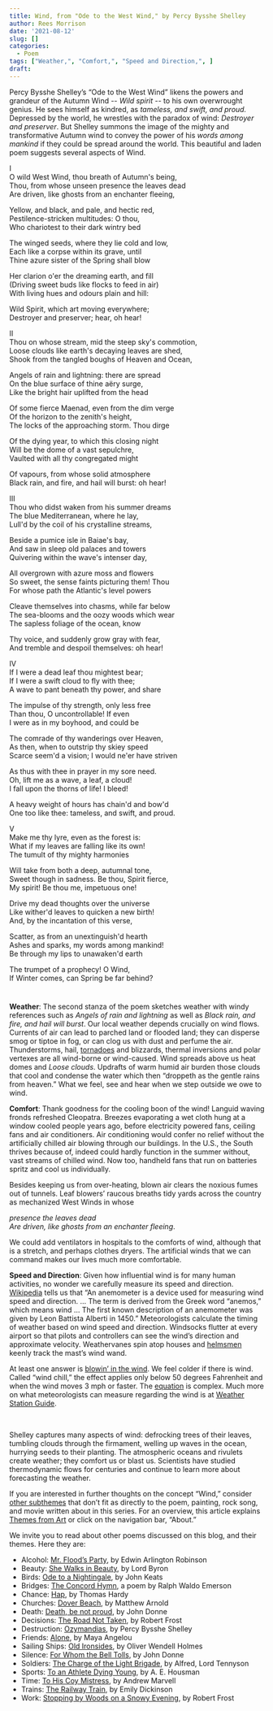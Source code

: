 ```yaml
---
title: Wind, from "Ode to the West Wind," by Percy Bysshe Shelley
author: Rees Morrison
date: '2021-08-12'
slug: []
categories:
  - Poem
tags: ["Weather,", "Comfort,", "Speed and Direction,", ]
draft: 
---
```


Percy Bysshe Shelley’s “Ode to the West Wind” likens the powers and grandeur of the Autumn Wind -- *Wild spirit* -- to his own overwrought genius.  He sees himself as kindred, as *tameless, and swift, and proud.*   Depressed by the world, he wrestles with the paradox of wind:  *Destroyer and preserver*.  But Shelley summons the image of the mighty and transformative Autumn wind to convey the power of his *words among mankind* if they could be spread around the world.  This beautiful and laden poem suggests several aspects of Wind.

<!--more-->

I   
O wild West Wind, thou breath of Autumn's being,   
Thou, from whose unseen presence the leaves dead   
Are driven, like ghosts from an enchanter fleeing, 

Yellow, and black, and pale, and hectic red,   
Pestilence-stricken multitudes: O thou,   
Who chariotest to their dark wintry bed   

The winged seeds, where they lie cold and low,   
Each like a corpse within its grave, until   
Thine azure sister of the Spring shall blow   

Her clarion o'er the dreaming earth, and fill   
(Driving sweet buds like flocks to feed in air)   
With living hues and odours plain and hill:   

Wild Spirit, which art moving everywhere;  
Destroyer and preserver; hear, oh hear! 

II   
Thou on whose stream, mid the steep sky's commotion,   
Loose clouds like earth's decaying leaves are shed,   
Shook from the tangled boughs of Heaven and Ocean, 

Angels of rain and lightning: there are spread   
On the blue surface of thine aëry surge,   
Like the bright hair uplifted from the head 

Of some fierce Maenad, even from the dim verge   
Of the horizon to the zenith's height,   
The locks of the approaching storm. Thou dirge 

Of the dying year, to which this closing night   
Will be the dome of a vast sepulchre,   
Vaulted with all thy congregated might   

Of vapours, from whose solid atmosphere   
Black rain, and fire, and hail will burst: oh hear! 

III   
Thou who didst waken from his summer dreams   
The blue Mediterranean, where he lay,   
Lull'd by the coil of his crystalline streams,   

Beside a pumice isle in Baiae's bay,   
And saw in sleep old palaces and towers   
Quivering within the wave's intenser day,   

All overgrown with azure moss and flowers   
So sweet, the sense faints picturing them! Thou   
For whose path the Atlantic's level powers   

Cleave themselves into chasms, while far below   
The sea-blooms and the oozy woods which wear   
The sapless foliage of the ocean, know   

Thy voice, and suddenly grow gray with fear,   
And tremble and despoil themselves: oh hear!   

IV   
If I were a dead leaf thou mightest bear;   
If I were a swift cloud to fly with thee;   
A wave to pant beneath thy power, and share   

The impulse of thy strength, only less free   
Than thou, O uncontrollable! If even   
I were as in my boyhood, and could be 

The comrade of thy wanderings over Heaven,   
As then, when to outstrip thy skiey speed   
Scarce seem'd a vision; I would ne'er have striven   

As thus with thee in prayer in my sore need.   
Oh, lift me as a wave, a leaf, a cloud!   
I fall upon the thorns of life! I bleed! 

A heavy weight of hours has chain'd and bow'd   
One too like thee: tameless, and swift, and proud. 

V   
Make me thy lyre, even as the forest is:   
What if my leaves are falling like its own!   
The tumult of thy mighty harmonies   

Will take from both a deep, autumnal tone,   
Sweet though in sadness. Be thou, Spirit fierce,   
My spirit! Be thou me, impetuous one! 

Drive my dead thoughts over the universe   
Like wither'd leaves to quicken a new birth!   
And, by the incantation of this verse, 

Scatter, as from an unextinguish'd hearth   
Ashes and sparks, my words among mankind!   
Be through my lips to unawaken'd earth 

The trumpet of a prophecy! O Wind,   
If Winter comes, can Spring be far behind?

# <poem lyric end>

**Weather**:   The second stanza of the poem sketches weather with windy references such as *Angels of rain and lightning* as well as *Black rain, and fire, and hail will burst*.  Our local weather depends crucially on wind flows.  Currents of air can lead to parched land or flooded land; they can disperse smog or tiptoe in fog, or can clog us with dust and perfume the air.  Thunderstorms, hail, [tornadoes](https://themesfromart.com/post/2021-08-12-wind-from-the-wizard-of-oz-a-movie-with-judy-garland/windoz/) and blizzards, thermal inversions and polar vertexes are all wind-borne or wind-caused.  Wind spreads above us heat domes and *Loose clouds*.  Updrafts of warm humid air burden those clouds that cool and condense the water which then “droppeth as the gentle rains from heaven.”  What we feel, see and hear when we step outside we owe to wind.

**Comfort**:  Thank goodness for the cooling boon of the wind!  Languid waving fronds refreshed Cleopatra.   Breezes evaporating a wet cloth hung at a window cooled people years ago, before electricity powered fans, ceiling fans and air conditioners.   Air conditioning would confer no relief without the artificially chilled air blowing through our buildings.  In the U.S., the South thrives because of, indeed could hardly function in the summer without, vast streams of chilled wind.  Now too, handheld fans that run on batteries spritz and cool us individually.  

Besides keeping us from over-heating, blown air clears the noxious fumes out of tunnels.  Leaf blowers’ raucous breaths tidy yards across the country as mechanized West Winds in whose

*presence the leaves dead*  
*Are driven, like ghosts from an enchanter fleeing*.

We could add ventilators in hospitals to the comforts of wind, although that is a stretch, and perhaps clothes dryers.  The artificial winds that we can command makes our lives much more comfortable.

**Speed and Direction**:  Given how influential wind is for many human activities, no wonder we carefully measure its speed and direction.  [Wikipedia](https://en.wikipedia.org/wiki/Anemometer) tells us that “An anemometer is a device used for measuring wind speed and direction. … The term is derived from the Greek word “anemos,” which means wind … The first known description of an anemometer was given by Leon Battista Alberti in 1450.”  Meteorologists calculate the timing of weather based on wind speed and direction.  Windsocks flutter at every airport so that pilots and controllers can see the wind’s direction and approximate velocity.  Weathervanes spin atop houses and [helmsmen](https://themesfromart.com/post/2021-08-12-wind-from-the-man-at-the-helm-a-painting-by-theo-van-rysselberghe/windhelm/) keenly track the mast’s wind wand.  

At least one answer is [blowin’ in the wind](https://themesfromart.com/post/2021-08-12-wind-from-blowin-in-the-wind-a-song-by-bob-dylan/windblowin/).  We feel colder if there is wind.  Called “wind chill,” the effect applies only below 50 degrees Fahrenheit and when the wind moves 3 mph or faster.  The [equation](https://www.weather.gov/media/epz/wxcalc/windChill.pdf)
 is complex. Much more on what meteorologists can measure regarding the wind is at [Weather Station Guide]( https://weatherstationguide.com/measure-wind-speed/).

&nbsp;

Shelley captures many aspects of wind: defrocking trees of their leaves, tumbling clouds through the firmament, welling up waves in the ocean, hurrying seeds to their planting.  The atmospheric oceans and rivulets create weather; they comfort us or blast us.  Scientists have studied thermodynamic flows for centuries and continue to learn more about forecasting the weather.


If you are interested in further thoughts on the concept “Wind,” consider [other subthemes](https://themesfromart.com/post/2021-08-11-wind-additional-subthemes/windaddl/) that don’t fit as directly to the poem, painting, rock song, and movie written about in this series.  For an overview, this article explains [Themes from Art](http://bit.ly/3sRXopI) or click on the navigation bar, “About.”

We invite you to read about other poems discussed on this blog, and their themes.  Here they are: 

* Alcohol: [Mr. Flood’s Party](https://themesfromart.com/post/2021-01-24-alcohol-flood-frost/alcohol/), by Edwin Arlington Robinson
* Beauty: [She Walks in Beauty](https://themesfromart.com/post/2021-04-21-beauty-she-walks-in-beauty-a-poem-by-lord-byron/beautybyron/), by Lord Byron
* Birds: [Ode to a Nightingale](https://themesfromart.com/post/2021-06-14-birds-ode-to-a-nightingale-a-poem-by-john-keats/birdskeats/), by John Keats
* Bridges: [The Concord Hymn](https://themesfromart.com/post/2021-07-26-bridges-the-concord-hymn-a-poem-by-ralph-waldo-emerson/bridgesconcord/), a poem by Ralph Waldo Emerson
* Chance: [Hap](https://themesfromart.com/post/2021-03-14-chancehap/chancehap/), by Thomas Hardy
* Churches: [Dover Beach](https://themesfromart.com/post/2021-05-21-churches-from-dover-beach-a-poem-by-matthew-arnold/churchesarnold/), by Matthew Arnold
* Death: [Death, be not proud](https://themesfromart.com/post/2021-05-03-death-from-death-be-not-proud-a-poem-by-john-donne/deathdonne/), by John Donne
* Decisions: [The Road Not Taken](https://themesfromart.com/post/2021-02-08-decisions-from-the-road-not-taken-a-poem-by-robert-frost/decisionsroadfrost/), by Robert Frost
* Destruction: [Ozymandias](https://themesfromart.com/post/2021-02-18-destruction-ozymandias-a-poem-by-percy-bysshe-shelley/destructoz/), by Percy Bysshe Shelley
* Friends: [Alone](https://themesfromart.com/post/2021-06-20-friends-alone-a-poem-by-maya-angelou/friendsalone/), by Maya Angelou
* Sailing Ships: [Old Ironsides](https://themesfromart.com/post/2021-06-26-sailing-ships-from-old-ironsides-a-poem-by-oliver-wendell-holmes/sailingshipsironsides/), by Oliver Wendell Holmes
* Silence: [For Whom the Bell Tolls](https://themesfromart.com/post/2021-04-08-silencedonne/silencedonne/), by John Donne
* Soldiers: [The Charge of the Light Brigade](https://themesfromart.com/post/2021-08-02-soldiers-from-the-charge-of-the-light-brigade-by-alfred-lord-tennyson/soldierscharge/), by Alfred, Lord Tennyson
* Sports: [To an Athlete Dying Young](https://themesfromart.com/post/2021-07-12-sports-from-to-an-athlete-dying-young-by-a-e-housman/sportsathlete/ ), by A. E. Housman
* Time: [To His Coy Mistress](https://themesfromart.com/post/2021-03-08-time-to-his-coy-mistress-by-andrew-marvell/timecoy/), by Andrew Marvell
* Trains: [The Railway Train](https://themesfromart.com/post/2021-05-10-trains-from-the-railway-train-a-poem-by-emily-dickineson/trainsdickinson/), by Emily Dickinson 
* Work: [Stopping by Woods on a Snowy Evening](https://themesfromart.com/post/2021-02-26-worksnowy/worksnowy/), by Robert Frost